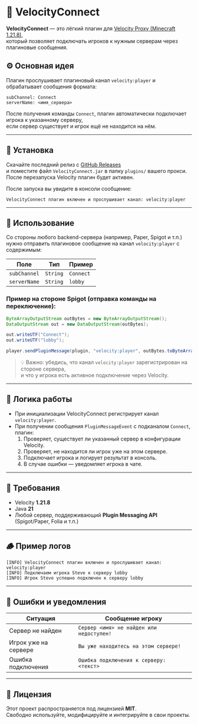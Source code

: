 # 🧭 VelocityConnect

**VelocityConnect** — это лёгкий плагин для [Velocity Proxy (Minecraft 1.21.8)](https://velocitypowered.com),  
который позволяет подключать игроков к нужным серверам через плагиновые сообщения.

## ⚙️ Основная идея

Плагин прослушивает плагиновый канал `velocity:player` и обрабатывает сообщения формата:

```
subChannel: Connect
serverName: <имя_сервера>
```

После получения команды `Connect`, плагин автоматически подключает игрока к указанному серверу,  
если сервер существует и игрок ещё не находится на нём.

---

## 🚀 Установка

Скачайте последний релиз с [GitHub Releases](../../releases)  
и поместите файл `VelocityConnect.jar` в папку `plugins/` вашего прокси.  
После перезапуска Velocity плагин будет активен.

После запуска вы увидите в консоли сообщение:

```
VelocityConnect плагин включен и прослушивает канал: velocity:player
```

---

## 🧩 Использование

Со стороны любого backend-сервера (например, Paper, Spigot и т.п.)  
нужно отправить плагиновое сообщение на канал `velocity:player` с содержимым:

| Поле | Тип | Пример |
|------|-----|--------|
| `subChannel` | `String` | `Connect` |
| `serverName` | `String` | `lobby` |

### Пример на стороне Spigot (отправка команды на переключение):

```java
ByteArrayOutputStream outBytes = new ByteArrayOutputStream();
DataOutputStream out = new DataOutputStream(outBytes);

out.writeUTF("Connect");
out.writeUTF("lobby");

player.sendPluginMessage(plugin, "velocity:player", outBytes.toByteArray());
```

> 💡 Важно: убедись, что канал `velocity:player` зарегистрирован на стороне сервера,  
> и что у игрока есть активное подключение через Velocity.

---

## 📜 Логика работы

- При инициализации VelocityConnect регистрирует канал `velocity:player`.
- При получении сообщения `PluginMessageEvent` с подканалом `Connect`,  
  плагин:
  1. Проверяет, существует ли указанный сервер в конфигурации Velocity.
  2. Проверяет, не находится ли игрок уже на этом сервере.
  3. Подключает игрока и логирует результат в консоль.
  4. В случае ошибки — уведомляет игрока в чате.

---

## 🧰 Требования

- Velocity **1.21.8**
- Java **21**
- Любой сервер, поддерживающий **Plugin Messaging API** (Spigot/Paper, Folia и т.п.)

---

## 🪵 Пример логов

```
[INFO] VelocityConnect плагин включен и прослушивает канал: velocity:player
[INFO] Подключаем игрока Steve к серверу lobby
[INFO] Игрок Steve успешно подключен к серверу lobby
```

---

## 💬 Ошибки и уведомления

| Ситуация | Сообщение игроку |
|-----------|------------------|
| Сервер не найден | `Сервер <имя> не найден или недоступен!` |
| Игрок уже на сервере | `Вы уже находитесь на этом сервере!` |
| Ошибка подключения | `Ошибка подключения к серверу: <текст>` |

---

## 📄 Лицензия

Этот проект распространяется под лицензией **MIT**.  
Свободно используйте, модифицируйте и интегрируйте в свои проекты.
